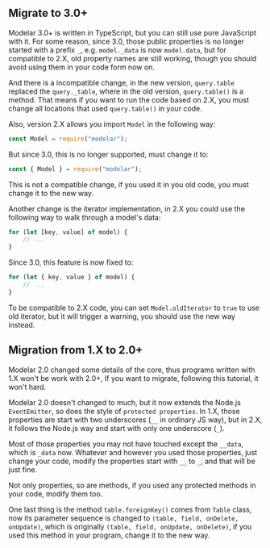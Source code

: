 ## Migrate to 3.0+

Modelar 3.0+ is written in TypeScript, but you can still use pure JavaScript 
with it. For some reason, since 3.0, those public properties is no longer 
started with a prefix `_`, e.g. `model._data` is now `model.data`, but for
compatible to 2.X, old property names are still working, though you should 
avoid using them in your code form now on.

And there is a incompatible change, in the new version, `query.table` replaced
the `query._table`, where in the old version, `query.table()` is a method. 
That means if you want to run the code based on 2.X, you must change all 
locations that used `query.table()` in your code.

Also, version 2.X allows you import `Model` in the following way:

```javascript
const Model = require("modelar");
```

But since 3.0, this is no longer supported, must change it to:

```javascript
const { Model } = require("modelar");
```

This is not a compatible change, if you used it in you old code, you must 
change it to the new way.

Another change is the iterator implementation, in 2.X you could use the 
following way to walk through a model's data:

```javascript
for (let [key, value] of model) {
    // ...
}
```

Since 3.0, this feature is now fixed to:

```javascript
for (let { key, value } of model) {
    // ...
}
```

To be compatible to 2.X code, you can set `Model.oldIterator` to `true` to use
old iterator, but it will trigger a warning, you should use the new way 
instead.

## Migration from 1.X to 2.0+

Modelar 2.0 changed some details of the core, thus programs written with 1.X 
won't be work with 2.0+, If you want to migrate, following this tutorial, it 
won't hard.

Modelar 2.0 doesn't changed to much, but it now extends the Node.js 
`EventEmitter`, so does the style of `protected properties`. In 1.X, those 
properties are start with two underscores (`__` in ordinary JS way), but in 
2.X, it follows the Node.js way and start with only one underscore (`_`).

Most of those properties you may not have touched except the `__data`, which 
is `_data` now. Whatever and however you used those properties, just change 
your code, modify the properties start with `__` to `_`, and that will be just
fine.

Not only properties, so are methods, if you used any protected methods in your 
code, modify them too.

One last thing is the method `table.foreignKey()` comes from `Table` class, 
now its parameter sequence is changed to `(table, field, onDelete, onUpdate)`,
which is originally `(table, field, onUpdate, onDelete)`, if you used this 
method in your program, change it to the new way.